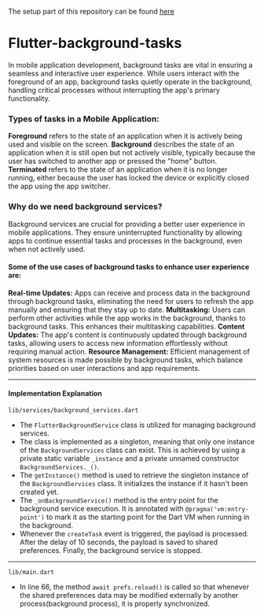 The setup part of this repository can be found [here](https://medium.com/@theutsavg1/flutter-background-tasks-dda02f98182)
# Flutter-background-tasks
In mobile application development, background tasks are vital in ensuring a seamless and interactive user experience. While users interact with the foreground of an app, background tasks quietly operate in the background, handling critical processes without interrupting the app's primary functionality.

### Types of tasks in a Mobile Application:
**Foreground** refers to the state of an application when it is actively being used and visible on the screen.
**Background** describes the state of an application when it is still open but not actively visible, typically because the user has switched to another app or pressed the "home" button.
**Terminated** refers to the state of an application when it is no longer running, either because the user has locked the device or explicitly closed the app using the app switcher.

### Why do we need background services?
Background services are crucial for providing a better user experience in mobile applications. They ensure uninterrupted functionality by allowing apps to continue essential tasks and processes in the background, even when not actively used.

#### Some of the use cases of background tasks to enhance user experience are:
**Real-time Updates:** Apps can receive and process data in the background through background tasks, eliminating the need for users to refresh the app manually and ensuring that they stay up to date.
**Multitasking:** Users can perform other activities while the app works in the background, thanks to background tasks. This enhances their multitasking capabilities.
**Content Updates:** The app's content is continuously updated through background tasks, allowing users to access new information effortlessly without requiring manual action.
**Resource Management:** Efficient management of system resources is made possible by background tasks, which balance priorities based on user interactions and app requirements.

---
#### Implementation Explanation

`lib/services/background_services.dart`
- The `FlutterBackgroundService` class is utilized for managing background services.
- The class is implemented as a singleton, meaning that only one instance of the `BackgroundServices` class can exist. This is achieved by using a private static variable `_instance` and a private unnamed constructor `BackgroundServices._()`.
- The `getInstance()` method is used to retrieve the singleton instance of the `BackgroundServices` class. It initializes the instance if it hasn't been created yet.
- The `_onBackgroundService()` method is the entry point for the background service execution. It is annotated with `@pragma('vm:entry-point')` to mark it as the starting point for the Dart VM when running in the background.
- Whenever the `createTask` event is triggered, the payload is processed. After the delay of 10 seconds, the payload is saved to shared preferences. Finally, the background service is stopped.

---

`lib/main.dart`
- In line 66, the method `await prefs.reload()` is called so that whenever the shared preferences data may be modified externally by another process(background process), it is properly synchronized. 